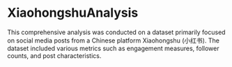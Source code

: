 # XiaohongshuAnalysis
 This comprehensive analysis was conducted on a dataset primarily focused on social media posts from a Chinese platform Xiaohongshu (小红书). The dataset included various metrics such as engagement measures, follower counts, and post characteristics.
